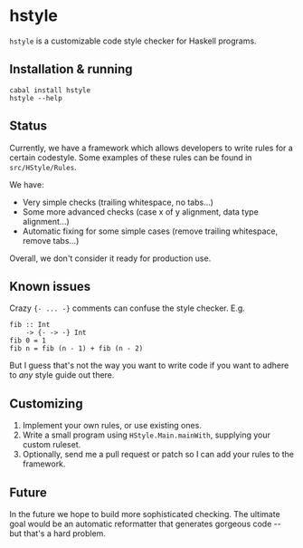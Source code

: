 hstyle
======

`hstyle` is a customizable code style checker for Haskell programs.

Installation & running
----------------------

    cabal install hstyle
    hstyle --help

Status
------

Currently, we have a framework which allows developers to write rules for a
certain codestyle. Some examples of these rules can be found in
`src/HStyle/Rules`.

We have:

- Very simple checks (trailing whitespace, no tabs...)
- Some more advanced checks (case x of y alignment, data type alignment...)
- Automatic fixing for some simple cases (remove trailing whitespace, remove
  tabs...)

Overall, we don't consider it ready for production use.

Known issues
------------

Crazy `{- ... -}` comments can confuse the style checker. E.g.

    fib :: Int
        -> {- -> -} Int
    fib 0 = 1
    fib n = fib (n - 1) + fib (n - 2)

But I guess that's not the way you want to write code if you want to adhere to
*any* style guide out there.

Customizing
-----------

1. Implement your own rules, or use existing ones.
2. Write a small program using `HStyle.Main.mainWith`, supplying your custom
   ruleset.
3. Optionally, send me a pull request or patch so I can add your rules to the
   framework.

Future
------

In the future we hope to build more sophisticated checking. The ultimate goal
would be an automatic reformatter that generates gorgeous code -- but that's a
hard problem.
